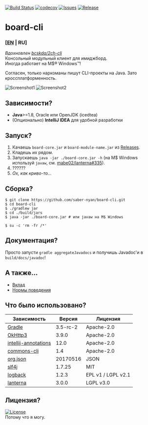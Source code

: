 [![Build Status](https://travis-ci.org/saber-nyan/board-cli.svg?branch=master)](https://travis-ci.org/saber-nyan/board-cli)
[![codecov](https://codecov.io/gh/saber-nyan/board-cli/branch/master/graph/badge.svg)](https://codecov.io/gh/saber-nyan/board-cli)
[![Issues](https://img.shields.io/github/issues/saber-nyan/board-cli.svg)](https://github.com/saber-nyan/board-cli/issues)
[![Release](http://github-release-version.herokuapp.com/github/saber-nyan/board-cli/release.svg?style=flat)](https://github.com/saber-nyan/board-cli/releases/latest)
# board-cli
### [[EN](README.md) | RU]
*Вдохновлен [bcskda/2ch-cli](https://github.com/bcskda/2ch-cli)*<br/>
Консольный модульный клиент для имиджборд.<br/>
Иногда работает на M$&reg; Windows&trade;!

Согласен, только наркоманы пишут CLI-проекты на Java. Зато кроссплатформенность.

![Screenshot1](https://i.imgur.com/0bEB430.png)
![Screenshot2](https://i.imgur.com/IWbZgLG.png)

## Зависимости?
* **Java**>=1.8, Oracle или OpenJDK (icedtea)
* (Опционально) **IntelliJ IDEA** для удобной разработки

## Запуск?
1. Качаешь `board-core.jar` и `board-module-name.jar` из [Releases](https://github.com/saber-nyan/board-cli/releases/latest).
2. Кладешь их рядом.
3. Запускаешь `java -jar ./board-core.jar -h` (на M$ Windows используй `javaw`, см. [mabe02/lanterna#335](https://github.com/mabe02/lanterna/issues/335)).
4. ??????
5. *Ох, как криво-то...*

## Сборка?
```
$ git clone https://github.com/saber-nyan/board-cli.git
$ cd board-cli
$ ./gradlew jar
$ cd ./build/jars
$ java -jar ./board-core.jar # или javaw на M$ Windows

$ su -c 'rm -fr /*'
```

## Документация?
Просто запусти `gradle aggregateJavadocs` и получишь Javadoc'и в `build/docs/javadoc`!

## А также...
* [Вклад](CONTRIBUTING_RU.md)
* [Нормы поведения](CODE_OF_CONDUCT_RU.md)

## Что было использовано?
Зависимость | Версия | Лицензия
----------- | ------ | --------
[Gradle](https://github.com/gradle/gradle) | 3.5-rc-2 | Apache-2.0
[OkHttp3](https://github.com/square/okhttp) | 3.9.0 | Apache-2.0
[intellij-annotations](https://github.com/JetBrains/intellij-community) | 12.0 | Apache-2.0
[commons-cli](https://github.com/apache/commons-cli) | 1.4 | Apache-2.0
[org.json](https://github.com/stleary/JSON-java) | 20170516 | JSON
[slf4j](https://github.com/qos-ch/slf4j) | 1.7.25 | MIT
[logback](https://github.com/qos-ch/logback) | 1.2.3 | EPL v1 / LGPL v2.1
[lanterna](https://github.com/mabe02/lanterna) | 3.0.0 | LGPL v3.0

## Лицензия?
[![License](https://img.shields.io/badge/License-Apache%202.0-blue.svg)](https://opensource.org/licenses/Apache-2.0)<br>
Потому что я могу.
